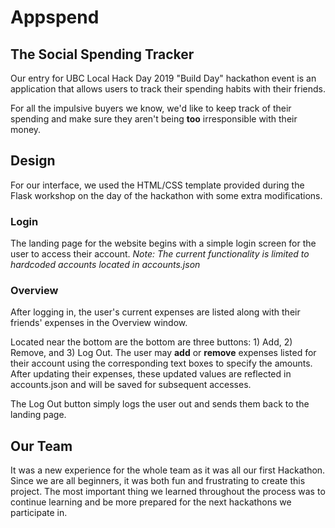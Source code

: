 # Appspend
## The Social Spending Tracker

Our entry for UBC Local Hack Day 2019 "Build Day" hackathon event is an application that allows users to track their spending habits with their friends.

For all the impulsive buyers we know, we'd like to keep track of their spending and make sure they aren't being **too** irresponsible with their money.

## Design 

For our interface, we used the HTML/CSS template provided during the Flask workshop on the day of the hackathon with some extra modifications.

### Login
The landing page for the website begins with a simple login screen for the user to access their account.
*Note: The current functionality is limited to hardcoded accounts located in accounts.json*

### Overview
After logging in, the user's current expenses are listed along with their friends' expenses in the Overview window.

Located near the bottom are the bottom are three buttons: 1) Add, 2) Remove, and 3) Log Out.
The user may **add** or **remove** expenses listed for their account using the corresponding text boxes to specify the amounts.
After updating their expenses, these updated values are reflected in accounts.json and will be saved for subsequent accesses.

The Log Out button simply logs the user out and sends them back to the landing page.

## Our Team

It was a new experience for the whole team as it was all our first Hackathon. Since we are all beginners, it was both fun and frustrating to create this project. The most important thing we learned throughout the process was to continue learning and be more prepared for the next hackathons we participate in.

